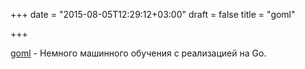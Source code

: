 +++
date = "2015-08-05T12:29:12+03:00"
draft = false
title = "goml"

+++

<p><a href="https://github.com/cdipaolo/goml">goml</a>&nbsp;- Немного машинного обучения с реализацией на Go.</p>

